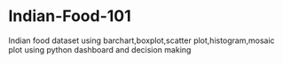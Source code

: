 # Indian-Food-101
Indian food dataset using barchart,boxplot,scatter plot,histogram,mosaic plot using python dashboard and decision making
